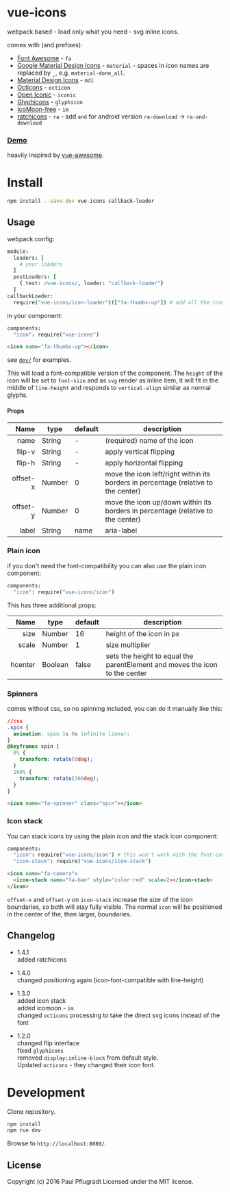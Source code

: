 # vue-icons

webpack based - load only what you need - svg inline icons.

comes with (and prefixes):
- [Font Awesome](https://fortawesome.github.io/Font-Awesome/icons/) - `fa`
- [Google Material Design Icons](https://design.google.com/icons/) - `material` - spaces in icon names are replaced by `_`, e.g. `material-done_all`.
- [Material Design Icons](https://materialdesignicons.com/) - `mdi`
- [Octicons](https://octicons.github.com/) - `octicon`
- [Open Iconic](https://useiconic.com/open#icons) - `iconic`
- [Glyphicons](http://getbootstrap.com/components/#glyphicons) - `glyphicon`
- [IcoMoon-free](https://icomoon.io/#preview-free) - `im`
- [ratchicons](http://goratchet.com/components/#ratchicons) - `ra` - add `and` for android version `ra-download` -> `ra-and-download`


### [Demo](https://vue-comps.github.io/vue-icons)

heavily inspired by [vue-awesome](https://github.com/Justineo/vue-awesome).

# Install

```sh
npm install --save-dev vue-icons callback-loader
```

## Usage

webpack.config:
```coffee
module:
  loaders: [
    # your loaders
  ]
  postLoaders: [
    { test: /vue-icons/, loader: "callback-loader"}
  ]
callbackLoader:
  require("vue-icons/icon-loader")(["fa-thumbs-up"]) # add all the icons you need
```

in your component:
```coffee
components:
  "icon": require("vue-icons")
```
```html
<icon name="fa-thumbs-up"></icon>
```
see [`dev/`](https://github.com/vue-comps/vue-icons/tree/master/dev) for examples.

This will load a font-compatible version of the component.
The `height` of the icon will be set to `font-size` and as `svg` render as inline item, it will fit in the middle of `line-height` and responds to `vertical-align` similar as normal glyphs.

#### Props
Name | type | default | description
---:| --- | ---| ---
name | String | - | (required) name of the icon
flip-v | String | - | apply vertical flipping
flip-h | String | - | apply horizontal flipping
offset-x | Number | 0 | move the icon left/right within its borders in percentage (relative to the center)
offset-y | Number | 0 | move the icon up/down within its borders in percentage (relative to the center)
label | String | name | aria-label

### Plain icon

if you don't need the font-compatibility you can also use the plain icon component:
```coffee
components:
  "icon": require("vue-icons/icon")
```
This has three additional props:

Name | type | default | description
---:| --- | ---| ---
size | Number | 16 | height of the icon in px
scale | Number | 1 | size multiplier
hcenter | Boolean | false | sets the height to equal the parentElement and moves the icon to the center



### Spinners
comes without css, so no spinning included, you can do it manually like this:
```css
//css
.spin {
  animation: spin 1s 0s infinite linear;
}
@keyframes spin {
  0% {
    transform: rotate(0deg);
  }
  100% {
    transform: rotate(360deg);
  }
}
```
```html
<icon name="fa-spinner" class="spin"></icon>
```

### Icon stack
You can stack icons by using the plain icon and the stack icon component:
```coffee
components:
  "icon": require("vue-icons/icon") # this won't work with the font-compatible version (require("vue-icons"))
  "icon-stack": require("vue-icons/icon-stack")
```
```html
<icon name="fa-camera">
  <icon-stack name="fa-ban" style="color:red" scale=2></icon-stack>
</icon>
```
`offset-x` and `offset-y` on `icon-stack` increase the size of the icon boundaries, so both will stay fully visible.
The normal `icon` will be positioned in the center of the, then larger, boundaries.
## Changelog

- 1.4.1  
added ratchicons

- 1.4.0  
changed positioning again (icon-font-compatible with line-height)

- 1.3.0  
added icon stack  
added icomoon - `im`  
changed `octicons` processing to take the direct svg icons instead of the font  

- 1.2.0  
changed flip interface  
fixed `glyphicons`  
removed `display:inline-block` from default style.  
Updated `octicons` - they changed their icon font.  

# Development
Clone repository.
```sh
npm install
npm run dev
```
Browse to `http://localhost:8080/`.

## License
Copyright (c) 2016 Paul Pflugradt
Licensed under the MIT license.
